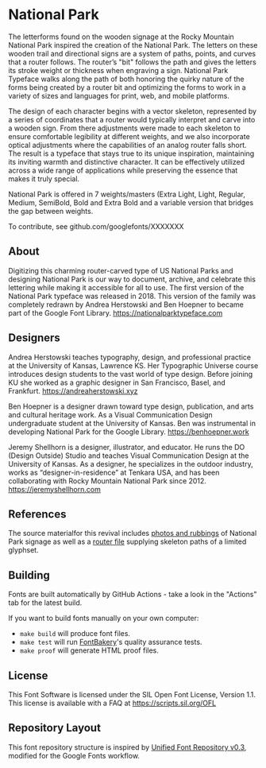 # National Park


The letterforms found on the wooden signage at the Rocky Mountain National Park inspired the creation of the National Park. The letters on these wooden trail and directional signs are a system of paths, points, and curves that a router follows. The router’s "bit" follows the path and gives the letters its stroke weight or thickness when engraving a sign. National Park Typeface walks along the path of both honoring the quirky nature of the forms being created by a router bit and optimizing the forms to work in a variety of sizes and languages for print, web, and mobile platforms. 


The design of each character begins with a vector skeleton, represented by a series of coordinates that a router would typically interpret and carve into a wooden sign. From there adjustments were made to each skeleton to ensure comfortable legibility at different weights, and we also incorporate optical adjustments where the capabilities of an analog router falls short. The result is a typeface that stays true to its unique inspiration, maintaining its inviting warmth and distinctive character. It can be effectively utilized across a wide range of applications while preserving the essence that makes it truly special.

National Park is offered in 7 weights/masters (Extra Light, Light, Regular, Medium, SemiBold, Bold and Extra Bold and a variable version that bridges the gap between weights. 



To contribute, see github.com/googlefonts/XXXXXXX

## About

Digitizing this charming router-carved type of US National Parks and designing National Park is our way to document, archive, and celebrate this lettering while making it accessible for all to use. The first version of the National Park typeface was released in 2018. This version of the family was completely redrawn by Andrea Herstowski and Ben Hoepner to became part of the Google Font Library. https://nationalparktypeface.com

## Designers

Andrea Herstowski teaches typography, design, and professional practice at the University of Kansas, Lawrence KS. Her Typographic Universe course introduces design students to the vast world of type design. Before joining KU she worked as a graphic designer in San Francisco, Basel, and Frankfurt. https://andreaherstowski.xyz
 
Ben Hoepner is a designer drawn toward type design, publication, and arts and cultural heritage work. As a Visual Communication Design undergraduate student at the University of Kansas. Ben was instrumental in developing National Park for the Google Library. https://benhoepner.work

Jeremy Shellhorn is a designer, illustrator, and educator. He runs the DO (Design Outside) Studio and teaches Visual Communication Design at the University of Kansas. As a designer, he specializes in the outdoor industry, works as “designer-in-residence” at Tenkara USA, and has been collaborating with Rocky Mountain National Park since 2012. https://jeremyshellhorn.com

## References

The source materialfor this revival includes [photos and rubbings](https://github.com/benhoepner/National-Park/tree/master/references/photos-rubbings) of National Park signage as well as a [router file](https://github.com/benhoepner/National-Park/tree/master/references/router-file) supplying skeleton paths of a limited glyphset. 

## Building

Fonts are built automatically by GitHub Actions - take a look in the "Actions" tab for the latest build.

If you want to build fonts manually on your own computer:

* `make build` will produce font files.
* `make test` will run [FontBakery](https://github.com/googlefonts/fontbakery)'s quality assurance tests.
* `make proof` will generate HTML proof files.

## License

This Font Software is licensed under the SIL Open Font License, Version 1.1.
This license is available with a FAQ at
https://scripts.sil.org/OFL

## Repository Layout

This font repository structure is inspired by [Unified Font Repository v0.3](https://github.com/unified-font-repository/Unified-Font-Repository), modified for the Google Fonts workflow.
